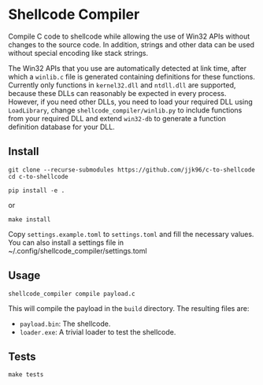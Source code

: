 # Shellcode Compiler

Compile C code to shellcode while allowing the use of Win32 APIs without changes to the source code. In addition, strings and other data can be used without special encoding like stack strings.

The Win32 APIs that you use are automatically detected at link time, after which a `winlib.c` file is generated containing definitions for these functions. Currently only functions in `kernel32.dll` and `ntdll.dll` are supported, because these DLLs can reasonably be expected in every process. However, if you need other DLLs, you need to load your required DLL using `LoadLibrary`, change `shellcode_compiler/winlib.py` to include functions from your required DLL and extend `win32-db` to generate a function definition database for your DLL.

## Install

```
git clone --recurse-submodules https://github.com/jjk96/c-to-shellcode
cd c-to-shellcode
```

```
pip install -e .
```

or 

```
make install
```

Copy `settings.example.toml` to `settings.toml` and fill the necessary values.
You can also install a settings file in ~/.config/shellcode_compiler/settings.toml

## Usage

```
shellcode_compiler compile payload.c
```

This will compile the payload in the `build` directory. The resulting files are:
* `payload.bin`: The shellcode.
* `loader.exe`: A trivial loader to test the shellcode.

## Tests

```
make tests
```
